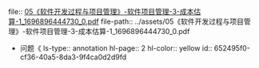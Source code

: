 file:: [05《软件开发过程与项目管理》-软件项目管理-3-成本估算-1_1696896444730_0.pdf](../assets/05《软件开发过程与项目管理》-软件项目管理-3-成本估算-1_1696896444730_0.pdf)
file-path:: ../assets/05《软件开发过程与项目管理》-软件项目管理-3-成本估算-1_1696896444730_0.pdf

- 问题《
  ls-type:: annotation
  hl-page:: 2
  hl-color:: yellow
  id:: 652495f0-cf36-40a5-8da3-9f4ca0d2d9fd